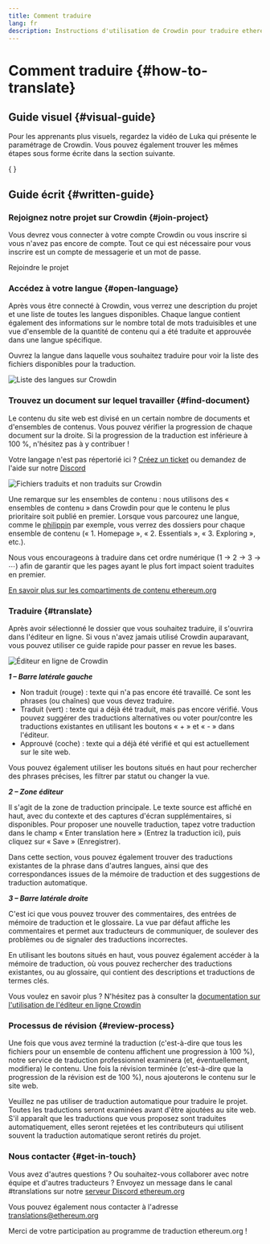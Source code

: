 ```yaml
---
title: Comment traduire
lang: fr
description: Instructions d'utilisation de Crowdin pour traduire ethereum.org
---
```


# Comment traduire \{#how-to-translate}

## Guide visuel \{#visual-guide}

Pour les apprenants plus visuels, regardez la vidéo de Luka qui présente le paramétrage de Crowdin. Vous pouvez également trouver les mêmes étapes sous forme écrite dans la section suivante.

{
<YouTube id="Ii7bYhanLs4" />
}

## Guide écrit \{#written-guide}

### Rejoignez notre projet sur Crowdin \{#join-project}

Vous devrez vous connecter à votre compte Crowdin ou vous inscrire si vous n'avez pas encore de compte. Tout ce qui est nécessaire pour vous inscrire est un compte de messagerie et un mot de passe.

<ButtonLink to="https://crowdin.com/project/ethereum-org/">
  Rejoindre le projet
</ButtonLink>

### Accédez à votre langue \{#open-language}

Après vous être connecté à Crowdin, vous verrez une description du projet et une liste de toutes les langues disponibles. Chaque langue contient également des informations sur le nombre total de mots traduisibles et une vue d'ensemble de la quantité de contenu qui a été traduite et approuvée dans une langue spécifique.

Ouvrez la langue dans laquelle vous souhaitez traduire pour voir la liste des fichiers disponibles pour la traduction.

![Liste des langues sur Crowdin](./list-of-languages.png)

### Trouvez un document sur lequel travailler \{#find-document}

Le contenu du site web est divisé en un certain nombre de documents et d'ensembles de contenus. Vous pouvez vérifier la progression de chaque document sur la droite. Si la progression de la traduction est inférieure à 100 %, n'hésitez pas à y contribuer !

Votre langage n'est pas répertorié ici ? [Créez un ticket](https://github.com/ethereum/ethereum-org-website/issues/new/choose) ou demandez de l'aide sur notre [Discord](/discord/)

![Fichiers traduits et non traduits sur Crowdin](./crowdin-files.png)

Une remarque sur les ensembles de contenu : nous utilisons des « ensembles de contenu » dans Crowdin pour que le contenu le plus prioritaire soit publié en premier. Lorsque vous parcourez une langue, comme le [philippin](https://crowdin.com/project/ethereum-org/fil#) par exemple, vous verrez des dossiers pour chaque ensemble de contenu (« 1. Homepage », « 2. Essentials », « 3. Exploring », etc.).

Nous vous encourageons à traduire dans cet ordre numérique (1 → 2 → 3 → ⋯) afin de garantir que les pages ayant le plus fort impact soient traduites en premier.

[En savoir plus sur les compartiments de contenu ethereum.org](/contributing/translation-program/content-buckets/)

### Traduire \{#translate}

Après avoir sélectionné le dossier que vous souhaitez traduire, il s'ouvrira dans l'éditeur en ligne. Si vous n'avez jamais utilisé Crowdin auparavant, vous pouvez utiliser ce guide rapide pour passer en revue les bases.

![Éditeur en ligne de Crowdin](./online-editor.png)

**_1 – Barre latérale gauche_**

- Non traduit (rouge) : texte qui n'a pas encore été travaillé. Ce sont les phrases (ou chaînes) que vous devez traduire.
- Traduit (vert) : texte qui a déjà été traduit, mais pas encore vérifié. Vous pouvez suggérer des traductions alternatives ou voter pour/contre les traductions existantes en utilisant les boutons « + » et « - » dans l'éditeur.
- Approuvé (coche) : texte qui a déjà été vérifié et qui est actuellement sur le site web.

Vous pouvez également utiliser les boutons situés en haut pour rechercher des phrases précises, les filtrer par statut ou changer la vue.

**_2 – Zone éditeur_**

Il s'agit de la zone de traduction principale. Le texte source est affiché en haut, avec du contexte et des captures d'écran supplémentaires, si disponibles. Pour proposer une nouvelle traduction, tapez votre traduction dans le champ « Enter translation here » (Entrez la traduction ici), puis cliquez sur « Save » (Enregistrer).

Dans cette section, vous pouvez également trouver des traductions existantes de la phrase dans d'autres langues, ainsi que des correspondances issues de la mémoire de traduction et des suggestions de traduction automatique.

**_3 – Barre latérale droite_**

C'est ici que vous pouvez trouver des commentaires, des entrées de mémoire de traduction et le glossaire. La vue par défaut affiche les commentaires et permet aux traducteurs de communiquer, de soulever des problèmes ou de signaler des traductions incorrectes.

En utilisant les boutons situés en haut, vous pouvez également accéder à la mémoire de traduction, où vous pouvez rechercher des traductions existantes, ou au glossaire, qui contient des descriptions et traductions de termes clés.

Vous voulez en savoir plus ? N'hésitez pas à consulter la [documentation sur l'utilisation de l'éditeur en ligne Crowdin](https://support.crowdin.com/online-editor/)

### Processus de révision \{#review-process}

Une fois que vous avez terminé la traduction (c'est-à-dire que tous les fichiers pour un ensemble de contenu affichent une progression à 100 %), notre service de traduction professionnel examinera (et, éventuellement, modifiera) le contenu. Une fois la révision terminée (c'est-à-dire que la progression de la révision est de 100 %), nous ajouterons le contenu sur le site web.

<InfoBanner shouldCenter emoji=":warning:">
  Veuillez ne pas utiliser de traduction automatique pour traduire le projet. Toutes les traductions seront examinées avant d'être ajoutées au site web. S'il apparaît que les traductions que vous proposez sont traduites automatiquement, elles seront rejetées et les contributeurs qui utilisent souvent la traduction automatique seront retirés du projet.
</InfoBanner>

### Nous contacter \{#get-in-touch}

Vous avez d'autres questions ? Ou souhaitez-vous collaborer avec notre équipe et d'autres traducteurs ? Envoyez un message dans le canal #translations sur notre [serveur Discord ethereum.org](/discord/)

Vous pouvez également nous contacter à l'adresse translations@ethereum.org

Merci de votre participation au programme de traduction ethereum.org !
